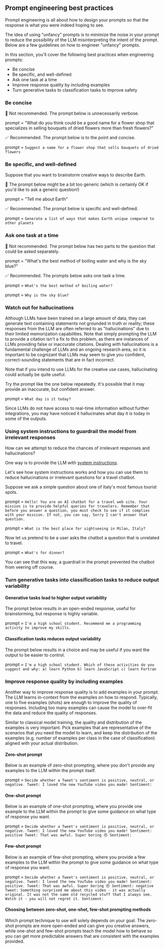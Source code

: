 ## Prompt engineering best practices

Prompt engineering is all about how to design your prompts so that the response is what you were indeed hoping to see.

The idea of using "unfancy" prompts is to minimize the noise in your prompt to reduce the possibility of the LLM misinterpreting the intent of the prompt. Below are a few guidelines on how to engineer "unfancy" prompts.

In this section, you'll cover the following best practices when engineering prompts:

-   Be concise
-   Be specific, and well-defined
-   Ask one task at a time
-   Improve response quality by including examples
-   Turn generative tasks to classification tasks to improve safety

### Be concise

🛑 Not recommended. The prompt below is unnecessarily verbose.

prompt = "What do you think could be a good name for a flower shop that specializes in selling bouquets of dried flowers more than fresh flowers?"

✅ Recommended. The prompt below is to the point and concise.

prompt = `Suggest a name for a flower shop that sells bouquets of dried flowers`

### Be specific, and well-defined

Suppose that you want to brainstorm creative ways to describe Earth.

🛑 The prompt below might be a bit too generic (which is certainly OK if you'd like to ask a generic question!)

prompt = "Tell me about Earth" 

✅ Recommended. The prompt below is specific and well-defined.

prompt = `Generate a list of ways that makes Earth unique compared to other planets` 

### Ask one task at a time

🛑 Not recommended. The prompt below has two parts to the question that could be asked separately.

prompt = "What's the best method of boiling water and why is the sky blue?" 

✅ Recommended. The prompts below asks one task a time.

prompt = `What's the best method of boiling water?` 

prompt = `Why is the sky blue?`

### Watch out for hallucinations

Although LLMs have been trained on a large amount of data, they can generate text containing statements not grounded in truth or reality; these responses from the LLM are often referred to as "hallucinations" due to their limited memorization capabilities. Note that simply prompting the LLM to provide a citation isn't a fix to this problem, as there are instances of LLMs providing false or inaccurate citations. Dealing with hallucinations is a fundamental challenge of LLMs and an ongoing research area, so it is important to be cognizant that LLMs may seem to give you confident, correct-sounding statements that are in fact incorrect.

Note that if you intend to use LLMs for the creative use cases, hallucinating could actually be quite useful.

Try the prompt like the one below repeatedly. It's possible that it may provide an inaccurate, but confident answer.

prompt = `What day is it today?`

Since LLMs do not have access to real-time information without further integrations, you may have noticed it hallucinates what day it is today in some of the outputs.

### Using system instructions to guardrail the model from irrelevant responses

How can we attempt to reduce the chances of irrelevant responses and hallucinations?

One way is to provide the LLM with  [system instructions](https://cloud.google.com/vertex-ai/generative-ai/docs/multimodal/send-chat-prompts-gemini#system-instructions).

Let's see how system instructions works and how you can use them to reduce hallucinations or irrelevant questions for a travel chatbot.

Suppose we ask a simple question about one of Italy's most famous tourist spots.

 prompt = `Hello! You are an AI chatbot for a travel web site. Your mission is to provide helpful queries for travelers. Remember that before you answer a question, you must check to see if it complies with your mission. If not, you can say, Sorry I can't answer that question.`
 
 prompt = `What is the best place for sightseeing in Milan, Italy?`

Now let us pretend to be a user asks the chatbot a question that is unrelated to travel.

prompt = `What's for dinner?`

You can see that this way, a guardrail in the prompt prevented the chatbot from veering off course.

### Turn generative tasks into classification tasks to reduce output variability

#### Generative tasks lead to higher output variability

The prompt below results in an open-ended response, useful for brainstorming, but response is highly variable.

prompt = `I'm a high school student. Recommend me a programming activity to improve my skills.`

#### Classification tasks reduces output variability

The prompt below results in a choice and may be useful if you want the output to be easier to control.

prompt = `I'm a high school student. Which of these activities do you suggest and why: a) learn Python b) learn JavaScript c) learn Fortran ` 

### Improve response quality by including examples

Another way to improve response quality is to add examples in your prompt. The LLM learns in-context from the examples on how to respond. Typically, one to five examples (shots) are enough to improve the quality of responses. Including too many examples can cause the model to over-fit the data and reduce the quality of responses.

Similar to classical model training, the quality and distribution of the examples is very important. Pick examples that are representative of the scenarios that you need the model to learn, and keep the distribution of the examples (e.g. number of examples per class in the case of classification) aligned with your actual distribution.

#### Zero-shot prompt

Below is an example of zero-shot prompting, where you don't provide any examples to the LLM within the prompt itself.

prompt = `Decide whether a Tweet's sentiment is positive, neutral, or negative. Tweet: I loved the new YouTube video you made! Sentiment: ` 

#### One-shot prompt

Below is an example of one-shot prompting, where you provide one example to the LLM within the prompt to give some guidance on what type of response you want.

prompt = `Decide whether a Tweet's sentiment is positive, neutral, or negative. Tweet: I loved the new YouTube video you made! Sentiment: positive Tweet: That was awful. Super boring 😠 Sentiment: `

#### Few-shot prompt

Below is an example of few-shot prompting, where you provide a few examples to the LLM within the prompt to give some guidance on what type of response you want.

prompt = `Decide whether a Tweet's sentiment is positive, neutral, or negative. Tweet: I loved the new YouTube video you made! Sentiment: positive. Tweet: That was awful. Super boring 😠 Sentiment: negative Tweet: Something surprised me about this video - it was actually original. It was not the same old recycled stuff that I always see. Watch it - you will not regret it. Sentiment: `

#### Choosing between zero-shot, one-shot, few-shot prompting methods

Which prompt technique to use will solely depends on your goal. The zero-shot prompts are more open-ended and can give you creative answers, while one-shot and few-shot prompts teach the model how to behave so you can get more predictable answers that are consistent with the examples provided.
